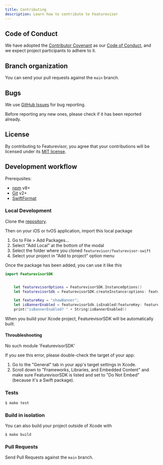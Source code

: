 ```yaml
---
title: Contributing
description: Learn how to contribute to Featurevisor
---
```


## Code of Conduct

We have adopted the [Contributor Covenant](https://www.contributor-covenant.org/) as our [Code of Conduct](https://github.com/featurevisor/featurevisor-swift/blob/main/CODE_OF_CONDUCT.md), and we expect project participants to adhere to it.

## Branch organization

You can send your pull requests against the `main` branch.

## Bugs

We use [GitHub Issues](https://github.com/fahad19/featurevisor/issues) for bug reporting.

Before reporting any new ones, please check if it has been reported already.

## License

By contributing to Featurevisor, you agree that your contributions will be licensed under its [MIT license](https://github.com/featurevisor/featurevisor-swift/blob/master/LICENSE).

## Development workflow

Prerequsites:

- [npm](https://www.npmjs.com/) v8+
- [Git](https://git-scm.com/) v2+
- [SwiftFormat](https://github.com/nicklockwood/SwiftFormat)

### Local Development

Clone the [repository](https://github.com/featurevisor/featurevisor-swift).

Then on your iOS or tvOS application, import this local package

1. Go to File > Add Packages...
2. Select "Add Local" at the bottom of the modal
3. Select the folder where you cloned `featurevisor/featurevisor-swift`
3. Select your project in "Add to project" option menu

Once the package has been added, you can use it like this

```swift
import FeaturevisorSDK


    let featurevisorOptions = FeaturevisorSDK.InstanceOptions()
    let featurevisorSdk = FeaturevisorSDK.createInstance(options: featurevisorOptions)

    let featureKey = "showBanner";
    let isBannerEnabled = featurevisorSdk.isEnabled(featureKey: featureKey, context: [:]);
    print("isBannerEnabled? " + String(isBannerEnabled))
```

When you build your Xcode project, FeaturevisorSDK will be automatically built.

#### Throubleshooting

No such module 'FeaturevisorSDK'

If you see this error, please double-check the target of your app:
1. Go to the "General" tab in your app's target settings in Xcode.
1. Scroll down to "Frameworks, Libraries, and Embedded Content" and make sure FeaturevisorSDK is listed and set to "Do Not Embed" (because it's a Swift package).

### Tests

```
$ make test
```

### Build in isolation

You can also build your project outside of Xcode with

```
$ make build
```

### Pull Requests

Send Pull Requests against the `main` branch.
